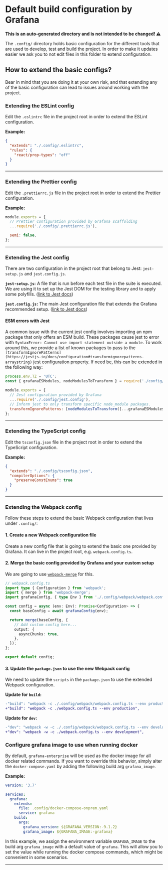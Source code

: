 # Default build configuration by Grafana

**This is an auto-generated directory and is not intended to be changed! ⚠️**

The `.config/` directory holds basic configuration for the different tools
that are used to develop, test and build the project. In order to make it updates easier we ask you to
not edit files in this folder to extend configuration.

## How to extend the basic configs?

Bear in mind that you are doing it at your own risk, and that extending any of the basic configuration can lead
to issues around working with the project.

### Extending the ESLint config

Edit the `.eslintrc` file in the project root in order to extend the ESLint configuration.

**Example:**

```json
{
  "extends": "./.config/.eslintrc",
  "rules": {
    "react/prop-types": "off"
  }
}
```

---

### Extending the Prettier config

Edit the `.prettierrc.js` file in the project root in order to extend the Prettier configuration.

**Example:**

```javascript
module.exports = {
  // Prettier configuration provided by Grafana scaffolding
  ...require('./.config/.prettierrc.js'),

  semi: false,
};
```

---

### Extending the Jest config

There are two configuration in the project root that belong to Jest: `jest-setup.js` and `jest.config.js`.

**`jest-setup.js`:** A file that is run before each test file in the suite is executed. We are using it to
set up the Jest DOM for the testing library and to apply some polyfills. ([link to Jest docs](https://jestjs.io/docs/configuration#setupfilesafterenv-array))

**`jest.config.js`:** The main Jest configuration file that extends the Grafana recommended setup. ([link to Jest docs](https://jestjs.io/docs/configuration))

#### ESM errors with Jest

A common issue with the current jest config involves importing an npm package that only offers an ESM build. These packages cause jest to error with `SyntaxError: Cannot use import statement outside a module`. To work around this, we provide a list of known packages to pass to the `[transformIgnorePatterns](https://jestjs.io/docs/configuration#transformignorepatterns-arraystring)` jest configuration property. If need be, this can be extended in the following way:

```javascript
process.env.TZ = 'UTC';
const { grafanaESModules, nodeModulesToTransform } = require('./config/jest/utils');

module.exports = {
  // Jest configuration provided by Grafana
  ...require('./.config/jest.config'),
  // Inform jest to only transform specific node_module packages.
  transformIgnorePatterns: [nodeModulesToTransform([...grafanaESModules, 'packageName'])],
};
```

---

### Extending the TypeScript config

Edit the `tsconfig.json` file in the project root in order to extend the TypeScript configuration.

**Example:**

```json
{
  "extends": "./.config/tsconfig.json",
  "compilerOptions": {
    "preserveConstEnums": true
  }
}
```

---

### Extending the Webpack config

Follow these steps to extend the basic Webpack configuration that lives under `.config/`:

#### 1. Create a new Webpack configuration file

Create a new config file that is going to extend the basic one provided by Grafana.
It can live in the project root, e.g. `webpack.config.ts`.

#### 2. Merge the basic config provided by Grafana and your custom setup

We are going to use [`webpack-merge`](https://github.com/survivejs/webpack-merge) for this.

```typescript
// webpack.config.ts
import type { Configuration } from 'webpack';
import { merge } from 'webpack-merge';
import grafanaConfig, { type Env } from './.config/webpack/webpack.config';

const config = async (env: Env): Promise<Configuration> => {
  const baseConfig = await grafanaConfig(env);

  return merge(baseConfig, {
    // Add custom config here...
    output: {
      asyncChunks: true,
    },
  });
};

export default config;
```

#### 3. Update the `package.json` to use the new Webpack config

We need to update the `scripts` in the `package.json` to use the extended Webpack configuration.

**Update for `build`:**

```diff
-"build": "webpack -c ./.config/webpack/webpack.config.ts --env production",
+"build": "webpack -c ./webpack.config.ts --env production",
```

**Update for `dev`:**

```diff
-"dev": "webpack -w -c ./.config/webpack/webpack.config.ts --env development",
+"dev": "webpack -w -c ./webpack.config.ts --env development",
```

### Configure grafana image to use when running docker

By default, `grafana-enterprise` will be used as the docker image for all docker related commands. If you want to override this behavior, simply alter the `docker-compose.yaml` by adding the following build arg `grafana_image`.

**Example:**

```yaml
version: '3.7'

services:
  grafana:
    extends:
      file: .config/docker-compose-onprem.yaml
      service: grafana
    build:
      args:
        grafana_version: ${GRAFANA_VERSION:-9.1.2}
        grafana_image: ${GRAFANA_IMAGE:-grafana}
```

In this example, we assign the environment variable `GRAFANA_IMAGE` to the build arg `grafana_image` with a default value of `grafana`. This will allow you to set the value while running the docker compose commands, which might be convenient in some scenarios.

---
